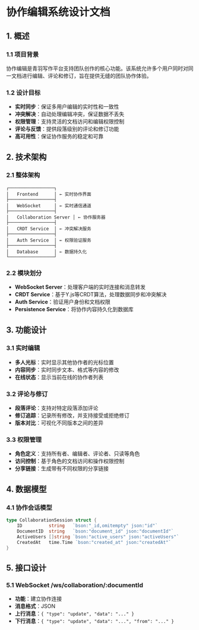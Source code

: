 # 协作编辑系统设计文档

## 1. 概述

### 1.1 项目背景
协作编辑是青羽写作平台支持团队创作的核心功能。该系统允许多个用户同时对同一文档进行编辑、评论和修订，旨在提供无缝的团队协作体验。

### 1.2 设计目标
- **实时同步**：保证多用户编辑的实时性和一致性
- **冲突解决**：自动处理编辑冲突，保证数据不丢失
- **权限管理**：支持灵活的文档访问和编辑权限控制
- **评论与反馈**：提供段落级别的评论和修订功能
- **高可用性**：保证协作服务的稳定和可靠

## 2. 技术架构

### 2.1 整体架构
```
┌─────────────────┐
│   Frontend      │ ← 实时协作界面
├─────────────────┤
│   WebSocket     │ ← 实时通信通道
├─────────────────┤
│   Collaboration Server │ ← 协作服务器
├─────────────────┤
│   CRDT Service  │ ← 冲突解决服务
├─────────────────┤
│   Auth Service  │ ← 权限验证服务
├─────────────────┤
│   Database      │ ← 数据持久化
└─────────────────┘
```

### 2.2 模块划分
- **WebSocket Server**：处理客户端的实时连接和消息转发
- **CRDT Service**：基于Y.js等CRDT算法，处理数据同步和冲突解决
- **Auth Service**：验证用户身份和文档权限
- **Persistence Service**：将协作内容持久化到数据库

## 3. 功能设计

### 3.1 实时编辑
- **多人光标**：实时显示其他协作者的光标位置
- **内容同步**：实时同步文本、格式等内容的修改
- **在线状态**：显示当前在线的协作者列表

### 3.2 评论与修订
- **段落评论**：支持对特定段落添加评论
- **修订追踪**：记录所有修改，并支持接受或拒绝修订
- **版本对比**：可视化不同版本之间的差异

### 3.3 权限管理
- **角色定义**：支持所有者、编辑者、评论者、只读等角色
- **访问控制**：基于角色的文档访问和操作权限控制
- **分享链接**：生成带有不同权限的分享链接

## 4. 数据模型

### 4.1 协作会话模型
```go
type CollaborationSession struct {
    ID          string   `bson:"_id,omitempty" json:"id"`
    DocumentID  string   `bson:"document_id" json:"documentId"`
    ActiveUsers []string `bson:"active_users" json:"activeUsers"`
    CreatedAt   time.Time `bson:"created_at" json:"createdAt"`
}
```

## 5. 接口设计

### 5.1 WebSocket /ws/collaboration/:documentId
- **功能**：建立协作连接
- **消息格式**：JSON
- **上行消息**：`{ "type": "update", "data": "..." }`
- **下行消息**：`{ "type": "update", "data": "...", "from": "..." }`
